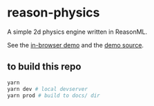 # reason-physics

A simple 2d physics engine written in ReasonML.

See the [in-browser demo](https://jsdf.github.io/ReasonPhysics/) and the [demo source](https://github.com/jsdf/ReasonPhysics/blob/master/src/DemoGravity.re).

## to build this repo

```bash
yarn
yarn dev # local devserver
yarn prod # build to docs/ dir
```
